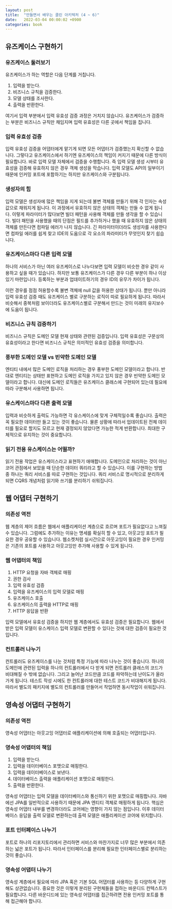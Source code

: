 ```yaml
---
layout: post
title:  "만들면서 배우는 클린 아키텍처 (4 ~ 6)"
date:   2022-03-04 00:00:02 +0900
categories: book
---
```


## 유즈케이스 구현하기

### 유즈케이스 둘러보기
유즈케이스가 하는 역할은 다음 단계를 거칩니다.
1. 입력을 받는다.
2. 비즈니스 규칙을 검증한다.
3. 모델 상태를 조사한다.
4. 출력을 반환한다.

여기서 입력 부분에서 입력 유효성 검증 과정은 거치지 않습니다.
유즈케이스가 검증하는 부분은 비즈니스 규칙만 채임지며 입력 유효성은 다른 곳에서 책임을 집니다.

### 입력 유효성 검증
입력 유효성 검증을 어댑터에게 맡기게 되면 모든 어댑터가 검증했는지 확신할 수 없습니다.
그렇다고 유즈케이스에서 하기엔 유즈케이스의 책임이 커지기 때문에 다른 방식이 필요합니다.
바로 입력 모델 자체에서 검증을 수행합니다.
즉 입력 모델 생성 시부터 유효성을 검증해 유효하지 않은 경우 객체 생성을 막습니다.
입력 모델도 API의 일부이기 때문에 인커밍 포트에 포함하기는 하지만 유즈케이스와 구분됩니다.

### 생성자의 힘
입력 모델은 생성자에 많은 책임을 지게 되는데 불변 객체를 만들기 위해 각 인자는 속성 값으로 채워지게 됩니다.
이 과정에서 유효하지 않은 상태의 객체는 만들 수 없게 됩니다.
이렇게 파라미터가 많다보면 빌더 패턴을 사용해 객체를 만들 생각을 할 수 있습니다.
빌더 패턴을 사용했을 때의 단점은 필드를 추가하거나 했을 때 유효하지 않은 상태의 객체를 만든다면 컴파일 에러가 나지 않습니다.
긴 파라미터이더라도 생성자를 사용한다면 컴파일 에러를 쉽게 찾고 IDE의 도움으로 각 요소의 파라미터가 무엇인지 찾기 쉽습니다.

### 유즈케이스마다 다른 입력 모델
하나의 서비스가 아닌 여러 유즈케이스로 나누다보면 입력 모델이 비슷한 경우 같이 사용하고 싶을 때가 있습니다.
하지만 보통 유즈케이스가 다른 경우 다른 부분이 하나 이상 있기 마련입니다.
등록하는 부분과 업데이트하기의 경우 ID의 유무가 차이가 됩니다.

이런 경우를 점점 허용할수록 불변 객체에 null 값을 허용한 상태가 됩니다.
뿐만 아니라 입력 유효성 검증 때도 유즈케이스 별로 구분하는 로직이 따로 필요하게 됩니다.
따라서 비슷해서 중복처럼 보이더라도 유즈케이스별로 구분해서 만드는 것이 미래의 유지보수에 도움이 됩니다.

### 비즈니스 규칙 검증하기 
비즈니스 규칙은 도메인 모델 현재 상태와 관련된 검증입니다.
입력 유효성은 구문상의 유효성이라고 한다면 비즈니스 규칙은 의미적인 유효성 검증을 의미합니다.

### 풍부한 도메인 모델 vs 빈약한 도메인 모델
엔티티 내에서 많은 도메인 로직을 처리하는 경우 풍부한 도메인 모델이라고 합니다.
반대로 엔티티는 상태만 표현하고 도메인 로직을 가지고 있지 않은 경우 빈약한 도메인 모델이라고 합니다.
대신에 도메인 로직들은 유즈케이스 클래스에 구현되어 있는데 필요에 따라 구분해서 사용하면 됩니다.

### 유스케이스마다 다른 출력 모델
입력과 비슷하게 출력도 가능하면 각 유스케이스에 맞게 구체적일수록 좋습니다.
출력은 꼭 필요한 데이터만 들고 있는 것이 좋습니다.
물론 상황에 따라서 업데이트된 전체 데이터를 필요로 할지도 모르고 현재 결정되지 않았다면 가능한 적게 반환합니다.
최대한 구체적으로 유지하는 것이 중요합니다.

### 읽기 전용 유스케이스는 어떨까?
읽기 전용 작업은 유스케이스라고 표현하기 애매합니다.
도메인으로 처리하는 것이 아닌 코어 관점에서 보았을 때 단순한 데이터 쿼리라고 할 수 있습니다.
이를 구현하는 방법 중 하나는 쿼리 서비스를 따로 구현하는 것입니다.
쿼리 서비스로 명시적으로 분리하게 되면 CQRS 개념처럼 읽기와 쓰기를 분리하기 쉬워집니다.

## 웹 어댑터 구현하기

### 의존성 역전
웹 계층의 제어 흐름은 웹에서 애플리케이션 계층으로 흐르며 포트가 필요없다고 느껴질 수 있습니다.
그럼에도 추가하는 이유는 명세를 확실히 할 수 있고, 아웃고잉 포트가 필요한 경우 공유할 수 있습니다.
웹소켓처럼 실시간으로 아웃고잉이 필요한 경우 인커밍은 기존의 포트를 사용하고 아웃고잉만 추가해 사용할 수 있게 됩니다.

### 웹 어댑터의 책임
1. HTTP 요청을 자바 객체로 매핑
2. 권한 검사
3. 입력 유효성 검증
4. 입력을 유즈케이스의 입력 모델로 매핑
5. 유즈케이스 호출
6. 유즈케이스의 출력을 HTTP로 매핑
7. HTTP 응답을 반환

입력 모델에서 유효성 검증을 하지만 웹 계층에서도 유효성 검증은 필요합니다.
웹에서 받은 입력 모델이 유스케이스 입력 모델로 변환할 수 있다는 것에 대한 검증이 필요한 것입니다.

### 컨트롤러 나누기
컨트롤러도 유즈케이스를 나눈 것처럼 특정 기능에 따라 나누는 것이 좋습니다.
하나의 도메인에 관련된 입력을 하나의 컨트롤러에서 다 받게 되면 컨트롤러 클래스의 코드가 비대해질 수 밖에 없습니다.
그리고 늘어난 코드만큼 코드를 파악하는데 난이도가 올라가게 됩니다.
테스트 작성 시에도 한 컨트롤러에 대한 테스트 코드가 비대해지게 됩니다.
따라서 별도의 패키지에 별도의 컨트롤러를 만들어서 작업하면 동시작업이 쉬워집니다.

## 영속성 어댑터 구현하기

### 의존성 역전
영속성 어댑터는 아웃고잉 어댑터로 애플리케이션에 의해 호출되는 어댑터입니다.

### 영속성 어댑터의 책임
1. 입력을 받는다.
2. 입력을 데이터베이스 포맷으로 매핑한다.
3. 입력을 데이터베이스로 보낸다.
4. 데이터베이스 출력을 애플리케이션 포맷으로 매핑한다.
5. 출력을 반환한다.

영속성 어댑터는 입력 모델을 데이터베이스와 통신하기 위한 포맷으로 매핑합니다.
자바에선 JPA를 일반적으로 사용하기 때문에 JPA 엔티티 객체로 매핑하게 됩니다.
핵심은 영속성 어댑터 내부를 변경하더라도 코어에는 영향이 가지 않는 점입니다.
이후 데이터베이스 응답을 출력 모델로 변환하는데 출력 모델은 애플리케이션 코어에 위치합니다.

### 포트 인터페이스 나누기
포트로 하나의 리포지토리에서 관리하면 서비스와 마찬가지로 너무 많은 부분에서 의존하는 넓은 포트가 됩니다.
따라서 인터페이스를 분리해 필요한 인터페이스별로 분리하는 것이 좋습니다.

### 영속성 어댑터 나누기
영속성 계층에서 필요에 따라 JPA 혹은 기본 SQL 어댑터를 사용하는 등 다양하게 구현해도 상관없습니다.
중요한 것은 이렇게 분리된 구현체들을 접하는 바운디드 컨텍스트가 필요합니다.
다른 바운디드에 있는 영속성 어댑터를 접근하려면 전용 인커밍 포트를 통해 접근해야 합니다.


